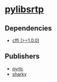 # [pylibsrtp](https://pypi.org/project/pylibsrtp)

## Dependencies
- [cffi (>=1.0.0)](packages/c/cffi.md)



## Publishers
- [pyrtc](https://pypi.org/user/pyrtc)
- [sharky](https://pypi.org/user/sharky)

